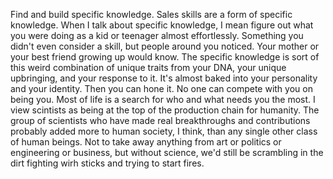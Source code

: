 Find and build specific knowledge. Sales skills are a form of specific knowledge. When I talk about specific knowledge, I mean figure out what you were doing as a kid or teenager almost effortlessly. Something you didn't even consider a skill, but people around you noticed. Your mother or your best friend growing up would know. The specific knowledge is sort of this weird combination of unique traits from your DNA, your unique upbringing, and your response to it. It's almost baked into your personality and your identity. Then you can hone it. No one can compete with you on being you. Most of life is a search for who and what needs you the most. I view scintists as being at the top of the production chain for humanity. The group of scientists who have made real breakthroughs and contributions probably added more to human society, I think, than any single other class of human beings. Not to take away anything from art or politics or engineering or business, but without science, we'd still be scrambling in the dirt fighting wirh sticks and trying to start fires.
